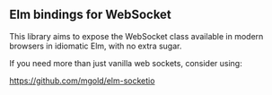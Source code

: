 Elm bindings for WebSocket
--------------------------

This library aims to expose the WebSocket class available in modern browsers
in idiomatic Elm, with no extra sugar.

If you need more than just vanilla web sockets, consider using:

https://github.com/mgold/elm-socketio
